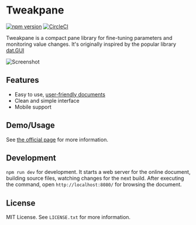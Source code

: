 # Tweakpane
[![npm version](https://badge.fury.io/js/tweakpane.svg)](https://badge.fury.io/js/tweakpane)
[![CircleCI](https://circleci.com/gh/cocopon/tweakpane.svg?style=shield)](https://circleci.com/gh/cocopon/tweakpane)


Tweakpane is a compact pane library for fine-tuning parameters and monitoring
value changes. It's originally inspired by the popular library [dat.GUI][]

![Screenshot](https://user-images.githubusercontent.com/602961/48275901-0c6eae00-e48a-11e8-925a-4d067ce4ace4.png)




## Features
- Easy to use, [user-friendly documents][documents]
- Clean and simple interface
- Mobile support




## Demo/Usage
See [the official page][documents] for more information.




## Development
`npm run dev` for development. It starts a web server for the online document,
building source files, watching changes for the next build. After executing the
command, open `http://localhost:8080/` for browsing the document.




## License
MIT License. See `LICENSE.txt` for more information.




[dat.GUI]: https://workshop.chromeexperiments.com/examples/gui/
[documents]: https://cocopon.github.io/tweakpane/

